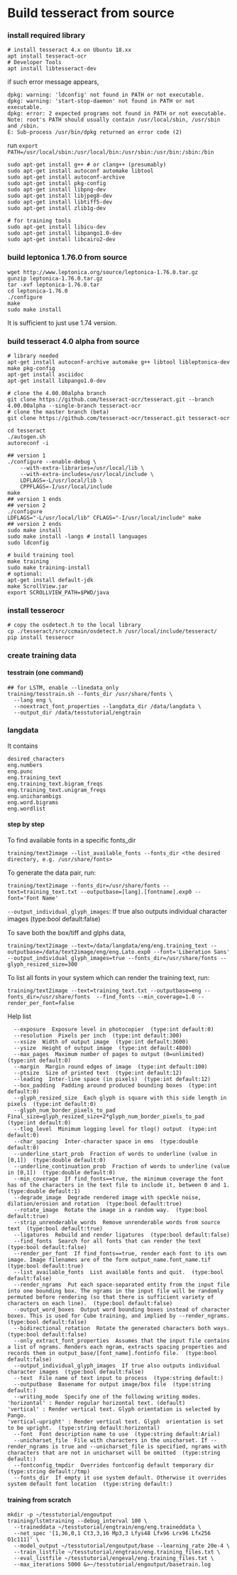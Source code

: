 # Build tesseract from source
### install required library
```
# install tesseract 4.x on Ubuntu 18.xx
apt install tesseract-ocr
# Developer Tools
apt install libtesseract-dev
```
if such error message appears,
```
dpkg: warning: 'ldconfig' not found in PATH or not executable.
dpkg: warning: 'start-stop-daemon' not found in PATH or not executable.
dpkg: error: 2 expected programs not found in PATH or not executable.
Note: root's PATH should usually contain /usr/local/sbin, /usr/sbin and /sbin.
E: Sub-process /usr/bin/dpkg returned an error code (2)
```
run
```export PATH=/usr/local/sbin:/usr/local/bin:/usr/sbin:/usr/bin:/sbin:/bin```
```
sudo apt-get install g++ # or clang++ (presumably)
sudo apt-get install autoconf automake libtool
sudo apt-get install autoconf-archive
sudo apt-get install pkg-config
sudo apt-get install libpng-dev
sudo apt-get install libjpeg8-dev
sudo apt-get install libtiff5-dev
sudo apt-get install zlib1g-dev

# for training tools
sudo apt-get install libicu-dev
sudo apt-get install libpango1.0-dev
sudo apt-get install libcairo2-dev
```


### build leptonica 1.76.0 from source
```
wget http://www.leptonica.org/source/leptonica-1.76.0.tar.gz
gunzip leptonica-1.76.0.tar.gz
tar -xvf leptonica-1.76.0.tar
cd leptonica-1.76.0
./configure
make
sudo make install
```
It is sufficient to just use 1.74 version.
### build tesseract 4.0 alpha from source
```
# library needed
apt-get install autoconf-archive automake g++ libtool libleptonica-dev make pkg-config
apt-get install asciidoc
apt-get install libpango1.0-dev

# clone the 4.00.00alpha branch
git clone https://github.com/tesseract-ocr/tesseract.git --branch 4.00.00alpha --single-branch tesseract-ocr
# clone the master branch (beta)
git clone https://github.com/tesseract-ocr/tesseract.git tesseract-ocr

cd tesseract
./autogen.sh
autoreconf -i

## version 1
./configure --enable-debug \
    --with-extra-libraries=/usr/local/lib \
    --with-extra-includes=/usr/local/include \
    LDFLAGS=-L/usr/local/lib \
    CPPFLAGS=-I/usr/local/include
make
## version 1 ends
## version 2
./configure
LDFLAGS="-L/usr/local/lib" CFLAGS="-I/usr/local/include" make
## version 2 ends
sudo make install
sudo make install -langs # install languages
sudo ldconfig

# build training tool
make training
sudo make training-install
# optional:
apt-get install default-jdk
make ScrollView.jar
export SCROLLVIEW_PATH=$PWD/java
```

### install tesserocr
```
# copy the osdetect.h to the local library
cp ./tesseract/src/ccmain/osdetect.h /usr/local/include/tesseract/
pip install tesserocr
```


### create training data

#### tesstrain (one command)
```
## for LSTM, enable --linedata_only
training/tesstrain.sh --fonts_dir /usr/share/fonts \
  --lang eng \
  --noextract_font_properties --langdata_dir /data/langdata \
  --output_dir /data/tesstutorial/engtrain
```

### langdata
It contains
```
desired_characters
eng.numbers
eng.punc
eng.training_text
eng.training_text.bigram_freqs
eng.training_text.unigram_freqs
eng.unicharambigs
eng.word.bigrams
eng.wordlist
```

#### step by step
To find available fonts in a specific fonts_dir
```
training/text2image --list_available_fonts --fonts_dir <the desired directory, e.g. /usr/share/fonts>
```
To generate the data pair, run:
```
training/text2image --fonts_dir=/usr/share/fonts --text=training_text.txt --outputbase=[lang].[fontname].exp0 --font='Font Name' 
```
```--output_individual_glyph_images```: If true also outputs individual character images  (type:bool default:false)

To save both the box/tiff and glphs data,
```
training/text2image --text=/data/langdata/eng/eng.training_text --outputbase=/data/text2image/eng/eng.Lato.exp0 --font='Liberation Sans' --output_individual_glyph_images=true --fonts_dir=/usr/share/fonts --glyph_resized_size=300
```

To list all fonts in your system which can render the training text, run:
```
training/text2image --text=training_text.txt --outputbase=eng --fonts_dir=/usr/share/fonts  --find_fonts --min_coverage=1.0 --render_per_font=false
```

Help list
```
  --exposure  Exposure level in photocopier  (type:int default:0)
  --resolution  Pixels per inch  (type:int default:300)
  --xsize  Width of output image  (type:int default:3600)
  --ysize  Height of output image  (type:int default:4800)
  --max_pages  Maximum number of pages to output (0=unlimited)  (type:int default:0)
  --margin  Margin round edges of image  (type:int default:100)
  --ptsize  Size of printed text  (type:int default:12)
  --leading  Inter-line space (in pixels)  (type:int default:12)
  --box_padding  Padding around produced bounding boxes  (type:int default:0)
  --glyph_resized_size  Each glyph is square with this side length in pixels  (type:int default:0)
  --glyph_num_border_pixels_to_pad  Final_size=glyph_resized_size+2*glyph_num_border_pixels_to_pad  (type:int default:0)
  --tlog_level  Minimum logging level for tlog() output  (type:int default:0)
  --char_spacing  Inter-character space in ems  (type:double default:0)
  --underline_start_prob  Fraction of words to underline (value in [0,1])  (type:double default:0)
  --underline_continuation_prob  Fraction of words to underline (value in [0,1])  (type:double default:0)
  --min_coverage  If find_fonts==true, the minimum coverage the font has of the characters in the text file to include it, between 0 and 1.  (type:double default:1)
  --degrade_image  Degrade rendered image with speckle noise, dilation/erosion and rotation  (type:bool default:true)
  --rotate_image  Rotate the image in a random way.  (type:bool default:true)
  --strip_unrenderable_words  Remove unrenderable words from source text  (type:bool default:true)
  --ligatures  Rebuild and render ligatures  (type:bool default:false)
  --find_fonts  Search for all fonts that can render the text  (type:bool default:false)
  --render_per_font  If find_fonts==true, render each font to its own image. Image filenames are of the form output_name.font_name.tif  (type:bool default:true)
  --list_available_fonts  List available fonts and quit.  (type:bool default:false)
  --render_ngrams  Put each space-separated entity from the input file into one bounding box. The ngrams in the input file will be randomly permuted before rendering (so that there is sufficient variety of characters on each line).  (type:bool default:false)
  --output_word_boxes  Output word bounding boxes instead of character boxes. This is used for Cube training, and implied by --render_ngrams.  (type:bool default:false)
  --bidirectional_rotation  Rotate the generated characters both ways.  (type:bool default:false)
  --only_extract_font_properties  Assumes that the input file contains a list of ngrams. Renders each ngram, extracts spacing properties and records them in output_base/[font_name].fontinfo file.  (type:bool default:false)
  --output_individual_glyph_images  If true also outputs individual character images  (type:bool default:false)
  --text  File name of text input to process  (type:string default:)
  --outputbase  Basename for output image/box file  (type:string default:)
  --writing_mode  Specify one of the following writing modes.
'horizontal' : Render regular horizontal text. (default)
'vertical' : Render vertical text. Glyph orientation is selected by Pango.
'vertical-upright' : Render vertical text. Glyph  orientation is set to be upright.  (type:string default:horizontal)
  --font  Font description name to use  (type:string default:Arial)
  --unicharset_file  File with characters in the unicharset. If --render_ngrams is true and --unicharset_file is specified, ngrams with characters that are not in unicharset will be omitted  (type:string default:)
  --fontconfig_tmpdir  Overrides fontconfig default temporary dir  (type:string default:/tmp)
  --fonts_dir  If empty it use system default. Otherwise it overrides system default font location  (type:string default:)
```



#### training from scratch
```
mkdir -p ~/tesstutorial/engoutput
training/lstmtraining --debug_interval 100 \
  --traineddata ~/tesstutorial/engtrain/eng/eng.traineddata \
  --net_spec '[1,36,0,1 Ct3,3,16 Mp3,3 Lfys48 Lfx96 Lrx96 Lfx256 O1c111]' \
  --model_output ~/tesstutorial/engoutput/base --learning_rate 20e-4 \
  --train_listfile ~/tesstutorial/engtrain/eng.training_files.txt \
  --eval_listfile ~/tesstutorial/engeval/eng.training_files.txt \
  --max_iterations 5000 &>~/tesstutorial/engoutput/basetrain.log
```

